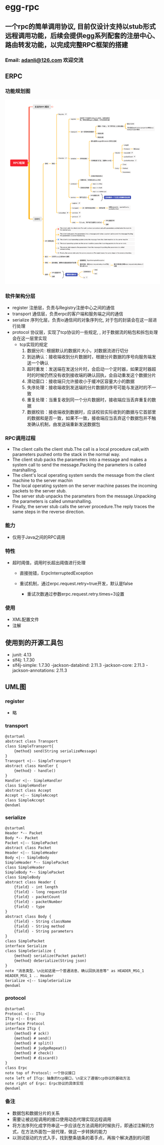 # egg-rpc
## 一个rpc的简单调用协议, 目前仅设计支持以stub形式远程调用功能，后续会提供egg系列配套的注册中心、路由转发功能，以完成完整RPC框架的搭建
### Email: <u>adanli@126.com</u> 欢迎交流  

## ERPC

### 功能规划图
![ability picture about egg-rpc](./pic/e-rpc.png)

### 软件架构分层
- register 注册层，负责与Registry注册中心之间的通信  
- transport 通信层，负责erpc的客户端和服务端之间的通信
- serialize 序列化层，负责io通信间的对象序列化, 对于包的封装会在这一层进行处理  
- protocol 协议层，实现了tcp协议的一些规定, , 对于数据流的粘包和拆包处理会在这一层里实现
    - tcp实现的规定
        1. 数据分片: 根据默认的数据片大小，对数据流进行切分
        2. 到达确认：接收端收到分片数据时，根据分片数据的序号向服务端发送一个确认
        3. 超时重发：发送端在发送分片时，会启动一个定时器，如果定时器超时的时候仍然没有收到接收端的确认回执，会自动重发这个数据分片
        4. 滑动窗口：接收端只允许接收小于缓冲区容量大小的数据
        5. 失序处理：接收端收到发送端的分片数据的序号可能与发送时的不一致
        6. 重复处理：当重复收到同一个分片数据时，接收端应当丢弃重复的数据
        7. 数据校验：接收端收到数据时，应该校验实际收到的数据与它首部里的数据和是否一致，如果不一致，接收端应当丢弃这个数据包并不触发确认机制，由发送端重新发送数据包  


### RPC调用过程

- The client calls the client stub.The call is a local procedure call,with parameters pushed onto the stack in the normal way.
- The client stub packs the parameters into a message and makes a system call to send the message.Packing the parameters is called marshalling.
- The client's local operating system sends the message from the client machine to the server machin
- The local operating system on the server machine passes the incoming packets to the server stub.
- The server stub unpacks the parameters from the message.Unpacking the parameters is called unmarshalling.
- Finally, the server stub calls the server procedure.The reply traces the same steps in the reverse direction.

### 能力

- 仅用于Java之间的RPC调用

### 特性

- 超时阈值，调用时长超出阈值进行处理

	- 直接抛错，ErpcInterruptedException
	- 重试机制，通过erpc.request.retry=true开发，默认是false

		- 重试次数通过参数erpc.request.retry.times=3设置

### 使用

- XML配置文件
- 注解



## 使用到的开源工具包
- junit: 4.13
- slf4j: 1.7.30
- slf4j-simple: 1.7.30
-jackson-databind: 2.11.3
-jackson-core: 2.11.3
-jackson-annotations: 2.11.3

## UML图
### register  
- 略  
### transport  
```puml
@startuml
abstract class Transport
class SimpleTransport{
    {method} send(String serializeMessage)
}
Transport <|-- SimpleTransport
abstract class Handler {
    {method} - handle()
}
Handler <|-- SimpleHandler
class SimpleHandler
abstract class Accept 
Accept <|-- SimpleAccept
class SimpleAccept 
@enduml
```

### serialize  
```puml
@startuml
Header *-- Packet
Body *-- Packet
Packet <|-- SimplePacket 
abstract class Packet 
Header <|-- SimpleHeader
Body <|-- SimpleBody 
SimpleHeader *-- SimplePacket
class SimpleHeader 
SimpleBody *-- SimplePacket
class SimpleBody 
abstract class Header {
    {field} - int length
    {field} - long requestId
    {field} - packetCount
    {field} - packetNumber
    {field} - type
}
abstract class Body {
    {field} - String className
    {field} - String method
    {field} - String parameters
}
class SimplePacket 
interface Serialize 
class SimpleSerialize {
    {method} serialize(Packet packet)
    {method} deSerialize(String json)
}
note "消息类型，\n比如这是一个普通消息、确认回执消息等" as HEADER_MSG_1
HEADER_MSG_1 .. Header
Serialize <|-- SimpleSerialize
@enduml
```

### protocol  
```puml
@startuml
Protocol <|-- ITcp
ITcp <|-- Erpc 
interface Protocol 
interface ITcp {
    {method} # ack()
    {method} # send()
    {method} # split()
    {method} # judgeRepeat()
    {method} # check()
    {method} # discard()
}
class Erpc 
note top of Protocol: 一个协议接口
note left of ITcp: 抽象的tcp接口，\n定义了遵循tcp协议的基础方法
note right of Erpc: Erpc协议的具体实现
@enduml
```

### 备注
- 数据包和数据分片的关系
- 需要让被远程调用的接口使用动态代理实现远程调用
- 将方法序列化成字符串这一步应该在方法调用的时候执行，即通过注解的方式，在方法外面包一层代理，做这一步转换的能力
- 以测试驱动的方式入手，找到整条链条的着手点，再挨个解决遇到的问题



